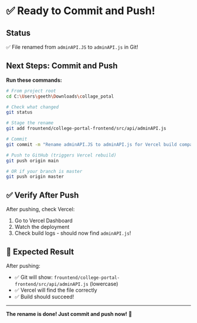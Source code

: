 # ✅ Ready to Commit and Push!

## Status
✅ File renamed from `adminAPI.JS` to `adminAPI.js` in Git!

## Next Steps: Commit and Push

**Run these commands:**

```bash
# From project root
cd C:\Users\geeth\Downloads\collage_potal

# Check what changed
git status

# Stage the rename
git add frountend/college-portal-frontend/src/api/adminAPI.js

# Commit
git commit -m "Rename adminAPI.JS to adminAPI.js for Vercel build compatibility"

# Push to GitHub (triggers Vercel rebuild)
git push origin main

# OR if your branch is master
git push origin master
```

## ✅ Verify After Push

After pushing, check Vercel:
1. Go to Vercel Dashboard
2. Watch the deployment
3. Check build logs - should now find `adminAPI.js`!

## 🎉 Expected Result

After pushing:
- ✅ Git will show: `frountend/college-portal-frontend/src/api/adminAPI.js` (lowercase)
- ✅ Vercel will find the file correctly
- ✅ Build should succeed!

---

**The rename is done! Just commit and push now!** 🚀

